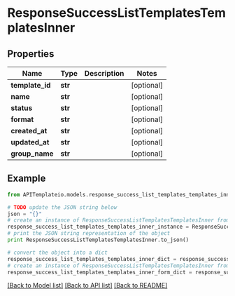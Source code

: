 # ResponseSuccessListTemplatesTemplatesInner


## Properties
Name | Type | Description | Notes
------------ | ------------- | ------------- | -------------
**template_id** | **str** |  | [optional] 
**name** | **str** |  | [optional] 
**status** | **str** |  | [optional] 
**format** | **str** |  | [optional] 
**created_at** | **str** |  | [optional] 
**updated_at** | **str** |  | [optional] 
**group_name** | **str** |  | [optional] 

## Example

```python
from APITemplateio.models.response_success_list_templates_templates_inner import ResponseSuccessListTemplatesTemplatesInner

# TODO update the JSON string below
json = "{}"
# create an instance of ResponseSuccessListTemplatesTemplatesInner from a JSON string
response_success_list_templates_templates_inner_instance = ResponseSuccessListTemplatesTemplatesInner.from_json(json)
# print the JSON string representation of the object
print ResponseSuccessListTemplatesTemplatesInner.to_json()

# convert the object into a dict
response_success_list_templates_templates_inner_dict = response_success_list_templates_templates_inner_instance.to_dict()
# create an instance of ResponseSuccessListTemplatesTemplatesInner from a dict
response_success_list_templates_templates_inner_form_dict = response_success_list_templates_templates_inner.from_dict(response_success_list_templates_templates_inner_dict)
```
[[Back to Model list]](../README.md#documentation-for-models) [[Back to API list]](../README.md#documentation-for-api-endpoints) [[Back to README]](../README.md)


